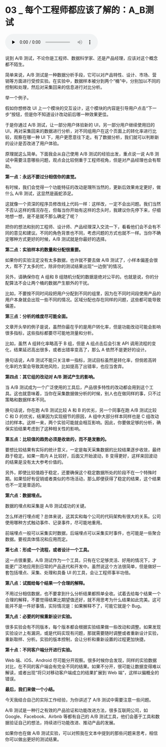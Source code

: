 # 03 _ 每个工程师都应该了解的：A_B测试

<audio id="audio" title="03 | 每个工程师都应该了解的：A/B测试" controls="" preload="none"><source id="mp3" src="https://static001.geekbang.org/resource/audio/85/99/858a08278bf9c11ef0cba2d9c255be99.mp3"></audio>

说到 A/B 测试，不论你是工程师、数据科学家、还是产品经理，应该对这个概念都不陌生。

简单来说，A/B 测试是一种数据分析手段，它可以对产品特性、设计、市场、营销等方面进行受控实验。在实验中，数据样本被分到两个“桶”中，分别加以不同的控制和处理，然后对采集回来的信息进行对比分析。

举一个例子。

假如你想修改 UI 上一个模块的交互设计，这个模块的内容是引导用户点击“下一步”按钮，但是你不知道设计改动前后哪一种效果更佳。

于是你通过 A/B 测试，让一部分用户体验新的 UI，另一部分用户继续使用旧的 UI，再对采集回来的数据进行分析，对不同组用户在这个页面上的转化率进行比较，观察在哪一种 UI 下，用户更愿意往下走。有了数据分析，我们就可以判断新的设计是否改进了用户体验。

原理就这么简单。下面我会从自己使用 A/B 测试的经验出发，重点说一说 A/B 测试中需要注意哪些问题，观点会比较侧重于工程师视角，但是对产品经理也会有帮助。

**第一点：永远不要过分相信你的直觉。**

有时候，我们会觉得一个功能特征的改动是理所当然的，更新后效果肯定更好，做什么 A/B 测试，这显然是画蛇添足。

这就像一个资深的程序员修改线上代码一样：这样改，一定不会出问题。我们当然不否认这样的情况存在，但每当你开始有这样的念头时，我建议你先停下来，仔细地想一想，是不是就不那么确定了呢？

把你的想法和别的工程师、设计师、产品经理深入交流一下，看看他们会不会有不同的意见和建议。不同的角色背景也不同，考虑问题的方式也就不一样。当你不确定哪种方式更好的时候，A/B 测试就是你最好的选择。

**第二点：实验样本的数量和分配很重要。**

如果你的实验注定没有太多数据，也许就不要去做 A/B 测试了，小样本偏差会很大，帮不了太多的忙，除非你的测试结果出现“一边倒”的情况。

另外，请确保你在 A 组和 B 组随机分配的数据是绝对公平的。也就是说，你的分配算法不会让两个桶的数据产生额外的干扰。

比如，不要按不同时间段把用户分配到不同的组里，因为在不同时间段使用产品的用户本身就会出现一些不同的情况。区域分配也存在同样的问题，这些都可能导致偏差。

**第三点：分析的维度尽可能全面。**

文章开头举的例子是说，虽然你最在乎的是用户转化率，但是功能改动可能会影响很多指标，这些指标都要尽可能地测量和分析。

比如，虽然 A 组转化率略高于 B 组，但是 A 组点击后会引发 API 调用流程的变化，结果延迟高出很多，或者出错率变高了，那么 A 依然不是更好的设计。

换句话说，A/B 测试不能只关注单一指标，测试目标虽然是转化率，但倘若高转化率的方案会导致其他风险，比如提高了出错率，也应当舍弃。

**第四点：其它组的改动对 A/B 测试产生的影响。**

当 A/B 测试成为一个广泛使用的工具后，产品很多特性的改动都会用到这个工具。这也就意味着，当你在采集数据做分析的时候，别人也在做同样的事，只不过策略和数据样本不同。

换句话说，你在跑 A/B 测试比较 A 和 B 的优劣，另一个同事在跑 A/B 测试比较 C 和 D 的优劣，结果因为实现细节的原因，A 组中大部分样本同样也是 C 组改动过的样本。这样一来，两个实验可能就会相互影响。因此，你要做足够的分析，确保实验结果考虑到了这种相关性的影响。

**第五点：比较值的趋势必须是收敛的，而不是发散的。**

要想比较结果有实际的统计意义，一定是每天采集数据的比较结果逐步收敛，最终趋于稳定。如果一周内 A 比较好，后面又开始波动，B 变得更好，这样来回波动的结果是没有太大参考价值的。

另外，即使比较值趋于稳定，还要确保这个稳定数据所处的阶段不在一个特殊时期。如果恰好有促销或者类似的市场活动，那么即便获得了稳定的结果，这个结果也不一定是普适的。

**第六点：数据埋点。**

数据的埋点和采集是 A/B 测试成功的关键。

怎么样进行埋点呢？总体来说，这其实和每个公司的代码架构有很大的关系。公司使用哪种方式触动事件、记录事件，尽可能地重用。

前端埋点一般可以采集实时数据，后端埋点可以采集实时事件，也可能是一些聚合数据。要视具体情况和应用而定。

**第七点：形成一个流程，或者设计一个工具。**

这一点很重要。A/B 测试作为一个工具，只有在它足够灵活、好用的情况下，才能更广泛地应用到日常的产品迭代和开发中。虽然说这个方法很简单，但是做好一套包括埋点、采集、处理和具备 UI 的工具，会让工程师事半功倍。

**第八点：试图给每个结果一个合理的解释。**

不用过分相信数据，也不要拿到什么分析结果都照单全收。试着去给每个结果一个合理的解释，不要觉得结果比期望值还好，就不用思考为什么结果如此完美。这可能并不是一件好事情，实际情况是：如果解释不了，可能它就是个 Bug。

**第九点：必要的时候重新设计实验。**

很多实验会有不同版本，每个版本都会根据实验结果做一些改动和调整。如果发现实验设计上有漏洞，或是代码实现有问题，那就需要随时调整或者重新设计实验，重新取样、分析。实验的版本控制，会让分析和重新设置的过程更加快捷。

**第十点：不同客户端分开进行实验。**

Web 端、iOS、Android 尽可能分开观察。很多时候你会发现，同样的实验数据对比，在不同的客户端会有完全不同的结果。如果不分开，很可能让数据变得难以解读，或者出现“将只对移动客户端成立的结果扩展到 Web 端”，这样以偏概全的错误。

**最后，我们来做一个小结。**

今天我结合自己的实际工作经验，为你讲述了 A/B 测试中需要注意一些问题。

A/B 测试是一种行之有效的产品验证和功能改进方法，很多互联网公司，如Google、Facebook、Airbnb 等都有自己的 A/B 测试工具，他们会基于工具和数据验证自己的想法，持续进行功能改进、推动产品的发展。

如果你也在做 A/B 测试实验，可以对照我在文本中提到的那些问题来思考，相信你可以做出更好的测试结果。
